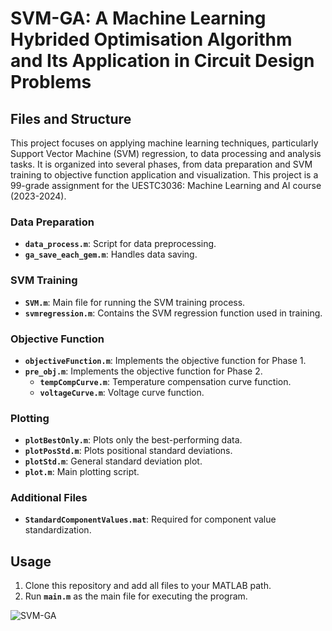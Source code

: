 # SVM-GA: A Machine Learning Hybrided Optimisation Algorithm and Its Application in Circuit Design Problems


## Files and Structure
This project focuses on applying machine learning techniques, particularly Support Vector Machine (SVM) regression, to data processing and analysis tasks. It is organized into several phases, from data preparation and SVM training to objective function application and visualization. This project is a 99-grade assignment for the UESTC3036: Machine Learning and AI course (2023-2024).

### Data Preparation
- **`data_process.m`**: Script for data preprocessing.
- **`ga_save_each_gem.m`**: Handles data saving.

### SVM Training
- **`SVM.m`**: Main file for running the SVM training process.
- **`svmregression.m`**: Contains the SVM regression function used in training.

### Objective Function
- **`objectiveFunction.m`**: Implements the objective function for Phase 1.
- **`pre_obj.m`**: Implements the objective function for Phase 2.
  - **`tempCompCurve.m`**: Temperature compensation curve function.
  - **`voltageCurve.m`**: Voltage curve function.

### Plotting
- **`plotBestOnly.m`**: Plots only the best-performing data.
- **`plotPosStd.m`**: Plots positional standard deviations.
- **`plotStd.m`**: General standard deviation plot.
- **`plot.m`**: Main plotting script.

### Additional Files
- **`StandardComponentValues.mat`**: Required for component value standardization.

## Usage
1. Clone this repository and add all files to your MATLAB path.
2. Run **`main.m`** as the main file for executing the program.

![SVM-GA](https://github.com/user-attachments/assets/f8a32d60-dadc-4435-913b-dd9dc520c812)

